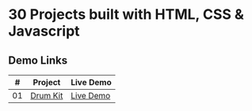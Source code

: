 # 30 Projects built with HTML, CSS & Javascript

## Demo Links

| #   | Project                                                                                  | Live Demo                                                                    |
| --- | ---------------------------------------------------------------------------------------- | ---------------------------------------------------------------------------- |
| 01  | [Drum Kit](https://github.com/aykutulis/50-projects-html-css-js/tree/master/01-drum-kit) | [Live Demo](https://aykutulis.github.io/50-projects-html-css-js/01-drum-kit) |
